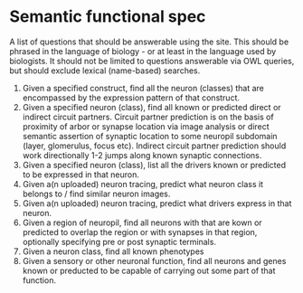# Semantic functional spec

A list of questions that should be answerable using the site. This should be phrased in the language of biology - or at least in the language used by biologists. It should not be limited to questions answerable via OWL queries, but should exclude lexical (name-based) searches.

1. Given a specified construct, find all the neuron (classes) that are encompassed by the expression pattern of that construct.
1. Given a specified neuron (class), find all known or predicted direct or indirect circuit partners.  Circuit partner prediction is on the basis of proximity of arbor or synapse location via image analysis or direct semantic assertion of synaptic location to some neuropil subdomain (layer, glomerulus, focus etc).  Indirect circuit partner prediction should work directionally 1-2 jumps along known synaptic connections.
1. Given a specified neuron (class), list all the drivers known or predicted to be expressed in that neuron.
1. Given a(n uploaded) neuron tracing, predict what neuron class it belongs to / find similar neuron images.
1. Given a(n uploaded) neuron tracing, predict what drivers express in that neuron.
1. Given a region of neuropil, find all neurons with that are kown or predicted to overlap the region or with synapses in that region, optionally specifying pre or post synaptic terminals.
1. Given a neuron class, find all known phenotypes
1. Given a sensory or other neuronal function, find all neurons and genes known or preducted to be capable of carrying out some part of that function.


